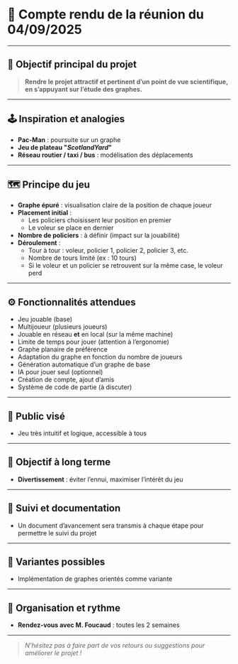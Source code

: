 # 📝 Compte rendu de la réunion du 04/09/2025

---

## 🎯 **Objectif principal du projet**

> **Rendre le projet attractif et pertinent d’un point de vue scientifique, en s’appuyant sur l’étude des graphes.**

---

## 🕹️ **Inspiration et analogies**

- **Pac-Man** : poursuite sur un graphe
- **Jeu de plateau "$Scotland Yard$"**
- **Réseau routier / taxi / bus** : modélisation des déplacements

---

## 🗺️ **Principe du jeu**

- **Graphe épuré** : visualisation claire de la position de chaque joueur
- **Placement initial** :
  - Les policiers choisissent leur position en premier
  - Le voleur se place en dernier
- **Nombre de policiers** : à définir (impact sur la jouabilité)
- **Déroulement** :
  - Tour à tour : voleur, policier 1, policier 2, policier 3, etc.
  - Nombre de tours limité (ex : 10 tours)
  - Si le voleur et un policier se retrouvent sur la même case, le voleur perd

---

## ⚙️ **Fonctionnalités attendues**

- Jeu jouable (base)
- Multijoueur (plusieurs joueurs)
- Jouable en réseau **et** en local (sur la même machine)
- Limite de temps pour jouer (attention à l’ergonomie)
- Graphe planaire de préférence
- Adaptation du graphe en fonction du nombre de joueurs
- Génération automatique d’un graphe de base
- IA pour jouer seul (optionnel)
- Création de compte, ajout d’amis
- Système de code de partie (à discuter)

---

## 👥 **Public visé**

- Jeu très intuitif et logique, accessible à tous

---

## 🏁 **Objectif à long terme**

- **Divertissement** : éviter l’ennui, maximiser l’intérêt du jeu

---

## 📄 **Suivi et documentation**

- Un document d’avancement sera transmis à chaque étape pour permettre le suivi du projet

---

## 🔄 **Variantes possibles**

- Implémentation de graphes orientés comme variante

---

## 📅 **Organisation et rythme**

- **Rendez-vous avec M. Foucaud** : toutes les 2 semaines

---

> _N’hésitez pas à faire part de vos retours ou suggestions pour améliorer le projet !_